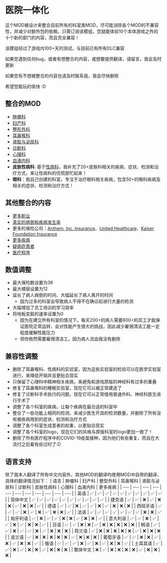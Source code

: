 # 医院一体化

这个MOD被设计来整合目前所有的科室类MOD，尽可能消除各个MOD的不兼容性，并减少对额外包的依赖。只需订阅该模组，您就能体验10个本体游戏之外的十个新的部门的内容，而且完全兼容！

该模组经过了游戏内100+天的测试，与目前已有所有DLC兼容

如果您遇到任何bug，或者有想整合的内容，或想要提供翻译，请留言，我会及时更新

如果您有不想被整合的内容也请及时联系我，我会尽快删除

希望您能玩的愉快 :D

## 整合的MOD
* [肿瘤科](https://steamcommunity.com/sharedfiles/filedetails/?id=1938136264&searchtext=Diagnose)
* [妇产科](https://steamcommunity.com/sharedfiles/filedetails/?id=1920731522)
* [整形外科](https://steamcommunity.com/sharedfiles/filedetails/?id=2137302545)
* [耳鼻喉科](https://steamcommunity.com/sharedfiles/filedetails/?id=1998013270)
* [肾脏与泌尿科](https://steamcommunity.com/sharedfiles/filedetails/?id=2137734594)
* [诊断科](https://steamcommunity.com/sharedfiles/filedetails/?id=3158427011)
* [心理科](https://steamcommunity.com/sharedfiles/filedetails/?id=3024817031)
* [血液内科](https://steamcommunity.com/sharedfiles/filedetails/?id=3163091222)
* **皮肤性病科**: 基于[性病科](https://steamcommunity.com/sharedfiles/filedetails/?id=1872963449)，我补充了20+皮肤科相关的疾病、症状、检测和治疗方式，来让性病科的住院部忙起来！
* **眼科**：我自己创建的科室，专注于治疗眼科相关疾病，包含50+的眼科疾病及相关的症状、检测和治疗方式！

## 其他整合的内容
* [更多职业](https://steamcommunity.com/sharedfiles/filedetails/?id=1804176680)
* [真实的病倒和疾病发生率](https://steamcommunity.com/sharedfiles/filedetails/?id=2704509476)
* 更多的保险公司：[Anthem, Inc. Insurance](https://steamcommunity.com/sharedfiles/filedetails/?id=2311624989)、[United Healthcare](https://steamcommunity.com/sharedfiles/filedetails/?id=2312636767)、[Kaiser Foundation Insurance](https://steamcommunity.com/sharedfiles/filedetails/?id=2311625277)
* [更多疾病](https://steamcommunity.com/sharedfiles/filedetails/?id=2015448513)
* [疑病症患者](https://steamcommunity.com/sharedfiles/filedetails/?id=1995976999)
* [医疗程序](https://steamcommunity.com/sharedfiles/filedetails/?id=2167731584)

## 数值调整
* 最大保险数设置为36
* 最大楼层设置为12
* 延长了病人病倒的时间、大幅延长了病人离开的时间
  * 因为过多的科室会导致病人不得不在确诊前进行大量的检测
* 大幅增加了员工培训的学习效率
* 将地板变脏的速率设置为0
  * 因为在建立所有科室的情况下，每天200+的病人需要800+的员工才能保证医院正常运转，会对性能产生很大的挑战，因此减少雇佣清洁工能一定程度缓解性能压力
  * 但你依然需要雇佣清洁工，因为病人流血我没有删除

## 兼容性调整
* 删除了耳鼻喉科、性病科的实验室，因为这些实验室的检验可以在医学实验室进行，来降低开销并且更贴合现实
* 只保留了心理科中精神相关疾病，来避免和游戏原版的神经科有过多的重叠
* 修复了耳鼻喉科的睡眠实验室，现在它可以被正常建造了
* 修复了诊断科手术执行的问题，现在它可以正常借用普通外科、神经科医生进行手术了
* 调整了各个科室的疾病，让每个疾病在最合适的科室中
* 整合了一些功能上相同的检测，来减少医生开具的检测数量，并删除了所有没有被疾病用到的症状、检测和治疗方式
* 调整了各个科室生成患者的权重，以更贴合现实
* 调整了各个科室的logo，现在它们的风格与原版科室的logo更加一致了！
* 删除了所有医疗程序中的COVID-19疫苗接种，因为他们有些重复，而且在大流行之后看有些过时了:D

## 语言支持
除了我本人翻译了所有中文内容外，其他MOD的翻译均使用MOD中自带的翻译，具体的翻译情况如下：
| 语言 | 肿瘤科 | 妇产科 | 整型外科 | 耳鼻喉科 | 肾脏与泌尿科 | 诊断科 | 皮肤性病科 | 心理科 | 血液内科 | 更多疾病 |
| --- | --- | --- | --- | --- | --- | --- | --- | --- | --- | --- | 
| 英语 | ✅ | ✅ | ✅ | ✅ | ✅ | ✅ | ✅ | ✅ | ✅ | ✅ |
| 简体中文 | ✅ | ✅ | ✅ | ✅ | ✅ | ✅ | ✅ | ✅ | ✅ | ✅ |
| 捷克语 | ✅ | ✅ | ❌ | ✅ | ❌ | ❌ | ✅ | ❌ | ❌ | ✅ |
| 德语 | ✅ | ✅ | ❌ | ✅ | ✅ | ❌ | ✅ | ❌ | ❌ | ❌ | 
| 西班牙语 | ✅ | ✅ | ✅ | ❌ | ✅ | ❌ | ✅ | ❌ | ❌ | ✅ | 
| 法语 | ✅ | ✅ | ✅ | ✅ | ✅ | ✅ | ✅ | ❌ | ❌ | ✅ | 
| 匈牙利语 | ✅ | ❌ | ✅ | ✅ | ❌ | ❌ | ✅ | ❌ | ❌ | ✅ | 
| 意大利语 | ✅ | ✅ | ❌ | ✅ | ✅ | ❌ | ✅ | ❌ | ❌ | ✅ | 
| 日语 | ✅ | ✅ | ❌ | ❌ | ✅ | ❌ | ❌ | ❌ | ❌ | ❌ | 
| 韩语 | ✅ | ✅ | ❌ | ✅ | ✅ | ❌ | ✅ | ❌ | ❌ | ❌ | 
| 荷兰语 | ✅ | ❌ | ❌ | ❌ | ❌ | ❌ | ✅ | ❌ | ❌ | ❌ | 
| 波兰语 | ✅ | ❌ | ❌ | ❌ | ❌ | ❌ | ✅ | ❌ | ❌ | ❌ | 
| 葡萄牙语 | ✅ | ✅ | ❌ | ❌ | ✅ | ❌ | ✅ | ❌ | ❌ | ✅ | 
| 俄语 | ✅ | ✅ | ✅ | ❌ | ✅ | ❌ | ✅ | ❌ | ❌ | ✅ | 
| 土耳其语 | ✅ | ✅ | ❌ | ✅ | ❌ | ❌ | ✅ | ❌ | ❌ | ❌ | 
| 繁体中文 | ❌ | ✅ | ❌ | ❌ | ❌ | ❌ | ✅ | ❌ | ❌ | ❌ | 
